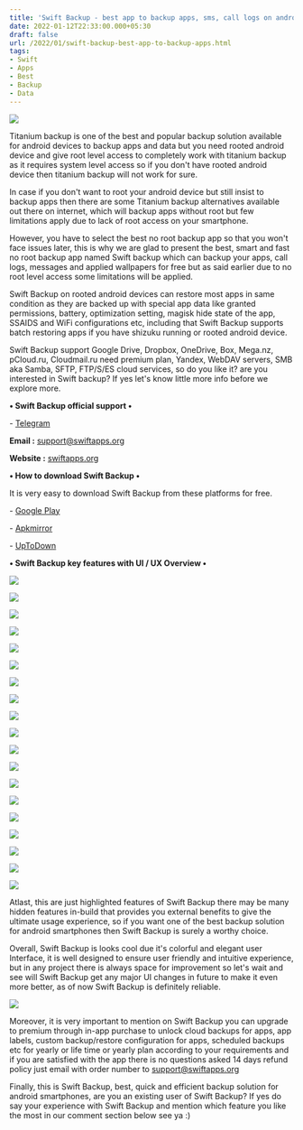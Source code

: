 ```yaml
---
title: 'Swift Backup - best app to backup apps, sms, call logs on android.'
date: 2022-01-12T22:33:00.000+05:30
draft: false
url: /2022/01/swift-backup-best-app-to-backup-apps.html
tags: 
- Swift
- Apps
- Best
- Backup
- Data
---
```


 [![](https://lh3.googleusercontent.com/-y0Ia1232x6I/Yd79EjjoHEI/AAAAAAAAIdw/6-hxah_NrKwHsMdODtvQCJrfUd5_02p2gCNcBGAsYHQ/s1600/1642003724488103-0.png)](https://lh3.googleusercontent.com/-y0Ia1232x6I/Yd79EjjoHEI/AAAAAAAAIdw/6-hxah_NrKwHsMdODtvQCJrfUd5_02p2gCNcBGAsYHQ/s1600/1642003724488103-0.png) 

  

Titanium backup is one of the best and popular backup solution available for android devices to backup apps and data but you need rooted android device and give root level access to completely work with titanium backup as it requires system level access so if you don't have rooted android device then titanium backup will not work for sure.

  

In case if you don't want to root your android device but still insist to backup apps then there are some Titanium backup alternatives available out there on internet, which will backup apps without root but few limitations apply due to lack of root access on your smartphone.  

  

However, you have to select the best no root backup app so that you won't face issues later, this is why we are glad to present the best, smart and fast no root backup app named Swift backup which can backup your apps, call logs, messages and applied wallpapers for free but as said earlier due to no root level access some limitations will be applied.

  

Swift Backup on rooted android devices can restore most apps in same condition as they are backed up with special app data like granted permissions, battery, optimization setting, magisk hide state of the app, SSAIDS and WiFi configurations etc, including that Swift Backup supports batch restoring apps if you have shizuku running or rooted android device.

  

Swift Backup support Google Drive, Dropbox, OneDrive, Box, Mega.nz, pCloud.ru, Cloudmail.ru need premium plan, Yandex, WebDAV servers, SMB aka Samba, SFTP, FTP/S/ES cloud services, so do you like it? are you interested in Swift backup? If yes let's know little more info before we explore more.

**• Swift Backup official support •**

\- [Telegram](https://t.me/swiftbackupsupport)

  

**Email :** [support@swiftapps.org](mailto:support@swiftapps.org)

**Website :** [swiftapps.org](http://swiftapps.org)

**• How to download Swift Backup •**

It is very easy to download Swift Backup from these platforms for free.

  

\- [Google Play](https://play.google.com/store/apps/details?id=org.swiftapps.swiftbackup)

\- [Apkmirror](https://www.apkmirror.com/apk/swiftapps-org/swift-backup/)

\- [UpToDown](https://swift-backup.en.uptodown.com/android)

  

**• Swift Backup key features with UI / UX Overview •**

  

 [![](https://lh3.googleusercontent.com/-SXgoEZsN22k/Yd8JwSxqAhI/AAAAAAAAIfE/FvpAHt7oiLkuizeWd6FqEdb0uw2AIJ9SwCNcBGAsYHQ/s1600/1642006973101262-0.png)](https://lh3.googleusercontent.com/-SXgoEZsN22k/Yd8JwSxqAhI/AAAAAAAAIfE/FvpAHt7oiLkuizeWd6FqEdb0uw2AIJ9SwCNcBGAsYHQ/s1600/1642006973101262-0.png) 

  

 [![](https://lh3.googleusercontent.com/-dgvaTW_MGQ0/Yd8JvbnbZHI/AAAAAAAAIfA/nu8YZoEq1tkhiq-_AW3T2960GD3KIXXOwCNcBGAsYHQ/s1600/1642006968644134-1.png)](https://lh3.googleusercontent.com/-dgvaTW_MGQ0/Yd8JvbnbZHI/AAAAAAAAIfA/nu8YZoEq1tkhiq-_AW3T2960GD3KIXXOwCNcBGAsYHQ/s1600/1642006968644134-1.png) 

  

 [![](https://lh3.googleusercontent.com/-phCa5cvCQJw/Yd8JuLXttWI/AAAAAAAAIe8/bzf_G3Vq8uUGjJ5ehew6k6v6UqwzXja8QCNcBGAsYHQ/s1600/1642006964154078-2.png)](https://lh3.googleusercontent.com/-phCa5cvCQJw/Yd8JuLXttWI/AAAAAAAAIe8/bzf_G3Vq8uUGjJ5ehew6k6v6UqwzXja8QCNcBGAsYHQ/s1600/1642006964154078-2.png) 

  

 [![](https://lh3.googleusercontent.com/-Gl0GtNVGj0U/Yd8JtDzkfaI/AAAAAAAAIe4/ppPa1upSACcyy_vXWOGoEBiCsAk04IOKgCNcBGAsYHQ/s1600/1642006960680619-3.png)](https://lh3.googleusercontent.com/-Gl0GtNVGj0U/Yd8JtDzkfaI/AAAAAAAAIe4/ppPa1upSACcyy_vXWOGoEBiCsAk04IOKgCNcBGAsYHQ/s1600/1642006960680619-3.png) 

  

 [![](https://lh3.googleusercontent.com/-_2ugLOlY4UE/Yd8Jsc3istI/AAAAAAAAIe0/kRUm8dfcKIQOpF3RWYxK3z8glHCeIpewwCNcBGAsYHQ/s1600/1642006956519798-4.png)](https://lh3.googleusercontent.com/-_2ugLOlY4UE/Yd8Jsc3istI/AAAAAAAAIe0/kRUm8dfcKIQOpF3RWYxK3z8glHCeIpewwCNcBGAsYHQ/s1600/1642006956519798-4.png) 

  

 [![](https://lh3.googleusercontent.com/-2U7I8FgNtsM/Yd8JrOzY6UI/AAAAAAAAIew/9xPM0PwvBGQjkPZxugZOQXhRRRx6_PwhACNcBGAsYHQ/s1600/1642006952599186-5.png)](https://lh3.googleusercontent.com/-2U7I8FgNtsM/Yd8JrOzY6UI/AAAAAAAAIew/9xPM0PwvBGQjkPZxugZOQXhRRRx6_PwhACNcBGAsYHQ/s1600/1642006952599186-5.png) 

  

 [![](https://lh3.googleusercontent.com/-zKrm0oYqgfg/Yd8JqccH_SI/AAAAAAAAIes/wdm-40uSqvcKzyDiWe4yGhuyB6R8R-93gCNcBGAsYHQ/s1600/1642006948546136-6.png)](https://lh3.googleusercontent.com/-zKrm0oYqgfg/Yd8JqccH_SI/AAAAAAAAIes/wdm-40uSqvcKzyDiWe4yGhuyB6R8R-93gCNcBGAsYHQ/s1600/1642006948546136-6.png) 

  

 [![](https://lh3.googleusercontent.com/-Ni6l9QcZfzY/Yd8JpGvGz3I/AAAAAAAAIeo/BpHu33pG3a0M3H2bKqbwaGzl_bAz4YIiwCNcBGAsYHQ/s1600/1642006944288112-7.png)](https://lh3.googleusercontent.com/-Ni6l9QcZfzY/Yd8JpGvGz3I/AAAAAAAAIeo/BpHu33pG3a0M3H2bKqbwaGzl_bAz4YIiwCNcBGAsYHQ/s1600/1642006944288112-7.png) 

  

 [![](https://lh3.googleusercontent.com/-IgpHF64e9GY/Yd8JoADO9KI/AAAAAAAAIek/ycToI5eERfEygO3l9ln5Y7nW_Yn4SorGwCNcBGAsYHQ/s1600/1642006939634002-8.png)](https://lh3.googleusercontent.com/-IgpHF64e9GY/Yd8JoADO9KI/AAAAAAAAIek/ycToI5eERfEygO3l9ln5Y7nW_Yn4SorGwCNcBGAsYHQ/s1600/1642006939634002-8.png) 

  

 [![](https://lh3.googleusercontent.com/-yOw1KcgAdGs/Yd8Jm7z9jbI/AAAAAAAAIeg/Ma1YlOkIwikYPZnUXVrh9I8O_-qtb5RGwCNcBGAsYHQ/s1600/1642006934871772-9.png)](https://lh3.googleusercontent.com/-yOw1KcgAdGs/Yd8Jm7z9jbI/AAAAAAAAIeg/Ma1YlOkIwikYPZnUXVrh9I8O_-qtb5RGwCNcBGAsYHQ/s1600/1642006934871772-9.png) 

  

 [![](https://lh3.googleusercontent.com/-ZF0e9apgo-8/Yd8Jl2L_IuI/AAAAAAAAIec/0wFffV8fFxkfQNR3kF9vw2hWwBvmNbhaQCNcBGAsYHQ/s1600/1642006930550530-10.png)](https://lh3.googleusercontent.com/-ZF0e9apgo-8/Yd8Jl2L_IuI/AAAAAAAAIec/0wFffV8fFxkfQNR3kF9vw2hWwBvmNbhaQCNcBGAsYHQ/s1600/1642006930550530-10.png) 

  

 [![](https://lh3.googleusercontent.com/-POw7a22IygI/Yd8Jk4KQkjI/AAAAAAAAIeY/ktoqoBnaSYkR4DGVh8gtDLTLl8N-jkbqwCNcBGAsYHQ/s1600/1642006926363419-11.png)](https://lh3.googleusercontent.com/-POw7a22IygI/Yd8Jk4KQkjI/AAAAAAAAIeY/ktoqoBnaSYkR4DGVh8gtDLTLl8N-jkbqwCNcBGAsYHQ/s1600/1642006926363419-11.png) 

  

 [![](https://lh3.googleusercontent.com/-UCVLgA0w2KI/Yd8JjvA5cuI/AAAAAAAAIeU/plJX3cbiVcYJqEojCZ6JMZm1C0agE9uiQCNcBGAsYHQ/s1600/1642006922333270-12.png)](https://lh3.googleusercontent.com/-UCVLgA0w2KI/Yd8JjvA5cuI/AAAAAAAAIeU/plJX3cbiVcYJqEojCZ6JMZm1C0agE9uiQCNcBGAsYHQ/s1600/1642006922333270-12.png) 

  

 [![](https://lh3.googleusercontent.com/-kBV3lWtvxlU/Yd8JiuSvjXI/AAAAAAAAIeQ/DGn7IajKMawrCtU5l8fDGsj6c0aeDbpUACNcBGAsYHQ/s1600/1642006918113655-13.png)](https://lh3.googleusercontent.com/-kBV3lWtvxlU/Yd8JiuSvjXI/AAAAAAAAIeQ/DGn7IajKMawrCtU5l8fDGsj6c0aeDbpUACNcBGAsYHQ/s1600/1642006918113655-13.png) 

  

 [![](https://lh3.googleusercontent.com/-yzC6cKHlYMY/Yd8Jhn5ITuI/AAAAAAAAIeM/4iFRkMKeJu0sozJmeV5vmUwsLBA1qLpVQCNcBGAsYHQ/s1600/1642006913937368-14.png)](https://lh3.googleusercontent.com/-yzC6cKHlYMY/Yd8Jhn5ITuI/AAAAAAAAIeM/4iFRkMKeJu0sozJmeV5vmUwsLBA1qLpVQCNcBGAsYHQ/s1600/1642006913937368-14.png) 

  

 [![](https://lh3.googleusercontent.com/-sBtbAlPApOE/Yd8JgnqvJJI/AAAAAAAAIeI/O6_H16WWL44v_B1ENNtc5rjiwTxAP7JjwCNcBGAsYHQ/s1600/1642006909965498-15.png)](https://lh3.googleusercontent.com/-sBtbAlPApOE/Yd8JgnqvJJI/AAAAAAAAIeI/O6_H16WWL44v_B1ENNtc5rjiwTxAP7JjwCNcBGAsYHQ/s1600/1642006909965498-15.png) 

  

 [![](https://lh3.googleusercontent.com/-tINF25PO0-Q/Yd8Jfv-C9-I/AAAAAAAAIeE/tqUv2Ix2Imwlvvt2HX1ZroDeo_z1QtRyACNcBGAsYHQ/s1600/1642006905446381-16.png)](https://lh3.googleusercontent.com/-tINF25PO0-Q/Yd8Jfv-C9-I/AAAAAAAAIeE/tqUv2Ix2Imwlvvt2HX1ZroDeo_z1QtRyACNcBGAsYHQ/s1600/1642006905446381-16.png) 

  

 [![](https://lh3.googleusercontent.com/-6wc2u9OOk44/Yd8JecQL1HI/AAAAAAAAIeA/Y5lMcMjo6lsKdbIU6v0KJXQUfb5flmcrACNcBGAsYHQ/s1600/1642006901023461-17.png)](https://lh3.googleusercontent.com/-6wc2u9OOk44/Yd8JecQL1HI/AAAAAAAAIeA/Y5lMcMjo6lsKdbIU6v0KJXQUfb5flmcrACNcBGAsYHQ/s1600/1642006901023461-17.png) 

  

 [![](https://lh3.googleusercontent.com/-iE8mySeiVmg/Yd8JdR9JB-I/AAAAAAAAId8/748sqWgLgZUCgO2bSO8C3zakxgsOqVFFACNcBGAsYHQ/s1600/1642006896162463-18.png)](https://lh3.googleusercontent.com/-iE8mySeiVmg/Yd8JdR9JB-I/AAAAAAAAId8/748sqWgLgZUCgO2bSO8C3zakxgsOqVFFACNcBGAsYHQ/s1600/1642006896162463-18.png) 

  

Atlast, this are just highlighted features of Swift Backup there may be many hidden features in-build that provides you external benefits to give the ultimate usage experience, so if you want one of the best backup solution for android smartphones then Swift Backup is surely a worthy choice.

  

Overall, Swift Backup is looks cool due it's colorful and elegant user Interface, it is well designed to ensure user friendly and intuitive experience, but in any project there is always space for improvement so let's wait and see will Swift Backup get any major UI changes in future to make it even more better, as of now Swift Backup is definitely reliable.

  

 [![](https://lh3.googleusercontent.com/-gb0fimJeec0/Yd8JcD0ZpII/AAAAAAAAId4/2tziH3iG6Kk-26JzJql2r2_n4x0r9nyDACNcBGAsYHQ/s1600/1642006891710793-19.png)](https://lh3.googleusercontent.com/-gb0fimJeec0/Yd8JcD0ZpII/AAAAAAAAId4/2tziH3iG6Kk-26JzJql2r2_n4x0r9nyDACNcBGAsYHQ/s1600/1642006891710793-19.png) 

  

  

Moreover, it is very important to mention on Swift Backup you can upgrade to premium through in-app purchase to unlock cloud backups for apps, app labels, custom backup/restore configuration for apps, scheduled backups etc for yearly or life time or yearly plan according to your requirements and if you are satisfied with the app there is no questions asked 14 days refund policy just email with order number to [support@swiftapps.org](mailto:support@swiftapps.org)

  

Finally, this is Swift Backup, best, quick and efficient backup solution for android smartphones, are you an existing user of Swift Backup? If yes do say your experience with Swift Backup and mention which feature you like the most in our comment section below see ya :)